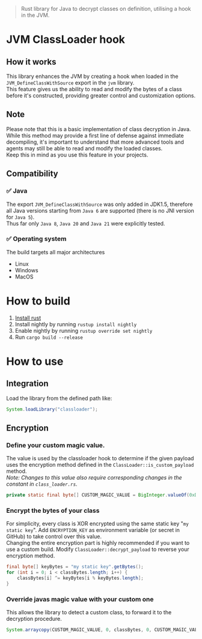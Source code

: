 > Rust library for Java to decrypt classes on definition, utilising a hook in the JVM.

# JVM ClassLoader hook

## How it works
This library enhances the JVM by creating a hook when loaded in the `JVM_DefineClassWithSource` export in the `jvm` library.<br>
This feature gives us the ability to read and modify the bytes of a class before it's constructed, providing greater control and customization options.

## Note
Please note that this is a basic implementation of class decryption in Java.<br>
While this method may provide a first line of defense against immediate decompiling, it's important to understand that more advanced tools and agents may still be able to read and modify the loaded classes.<br>
Keep this in mind as you use this feature in your projects.

## Compatibility
### ✅ Java
The export `JVM_DefineClassWithSource` was only added in JDK1.5, therefore all Java versions starting from `Java 6` are supported (there is no JNI version for `Java 5`).<br>
Thus far only `Java 8`, `Java 20` and `Java 21` were explicitly tested.

### ✅ Operating system
The build targets all major architectures
- Linux
- Windows
- MacOS

# How to build
1. [Install rust](https://www.rust-lang.org/tools/install)
2. Install nightly by running `rustup install nightly`
3. Enable nightly by running `rustup override set nightly`
4. Run `cargo build --release`

# How to use
## Integration
Load the library from the defined path like:
```java
System.loadLibrary("classloader");
```

## Encryption
### Define your custom magic value.
The value is used by the classloader hook to determine if the given payload uses the encryption method defined in the `ClassLoader::is_custom_payload` method.<br>
*Note: Changes to this value also require corresponding changes in the constant in `class_loader.rs`.*
```java
private static final byte[] CUSTOM_MAGIC_VALUE = BigInteger.valueOf(0xDEADC0DE).toByteArray();
```

### Encrypt the bytes of your class
For simplicity, every class is XOR encrypted using the same static key "`my static key`". Add `ENCRYPTION_KEY` as environment variable (or secret in GitHub) to take control over this value.<br>
Changing the entire encryption part is highly recommended if you want to use a custom build. Modify `ClassLoader::decrypt_payload` to reverse your encryption method.
```java
final byte[] keyBytes = "my static key".getBytes();
for (int i = 0; i < classBytes.length; i++) {
    classBytes[i] ^= keyBytes[i % keyBytes.length];
}
```

### Override javas magic value with your custom one
This allows the library to detect a custom class, to forward it to the decryption procedure.
```java
System.arraycopy(CUSTOM_MAGIC_VALUE, 0, classBytes, 0, CUSTOM_MAGIC_VALUE.length);
```
